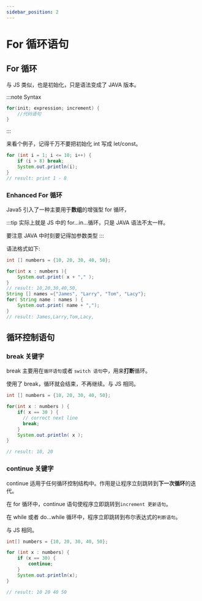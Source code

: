```yaml
---
sidebar_position: 2
---
```


# For 循环语句

## For 循环

与 JS 类似，也是初始化，只是语法变成了 JAVA 版本。

:::note Syntax

```JAVA title="语法"
for(init; expression; increment) {
    //代码语句
}
```

:::

来看个例子，记得千万不要把初始化 int 写成 let/const。

```JAVA
for (int i = 1; i <= 10; i++) {
    if (i > 8) break;
    System.out.println(i);
}
// result: print 1 - 8
```

### Enhanced For 循环

Java5 引入了一种主要用于**数组**的增强型 for 循环，

:::tip
实际上就是 JS 中的 for...in...循环，只是 JAVA 语法不太一样。

要注意 JAVA 中时刻要记得加参数类型
:::

语法格式如下:

```Java
int [] numbers = {10, 20, 30, 40, 50};

for(int x : numbers ){
    System.out.print( x + "," );
}
// result: 10,20,30,40,50,
String [] names ={"James", "Larry", "Tom", "Lacy"};
for( String name : names ) {
    System.out.print( name + ",");
}
// result: James,Larry,Tom,Lacy,
```

## 循环控制语句

### break 关键字

break 主要用在`循环语句`或者 `switch 语句`中，用来**打断**循环。

使用了 break，循环就会结束，不再继续。与 JS 相同。

```Java title="Break"
int [] numbers = {10, 20, 30, 40, 50};

for(int x : numbers ) {
    if( x == 30 ) {
      // correct next line
      break;
    }
    System.out.println( x );
}

// result: 10, 20
```

### continue 关键字

continue 适用于任何循环控制结构中。作用是让程序立刻跳转到**下一次循环**的迭代。

在 for 循环中，continue 语句使程序立即跳转到`increment 更新语句`。

在 while 或者 do…while 循环中，程序立即跳转到布尔表达式的`判断语句`。

与 JS 相同。

```Java
int[] numbers = {10, 20, 30, 40, 50};

for (int x : numbers) {
    if (x == 30) {
        continue;
    }
    System.out.println(x);
}

// result: 10 20 40 50
```
